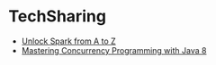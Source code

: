 # TechSharing

- [Unlock Spark from A to Z](./spark.md)
- [Mastering Concurrency Programming with Java 8](./java-8-concurrency.md)
